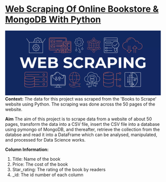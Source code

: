 # [Web Scraping Of Online Bookstore & MongoDB With Python]([https://github.com/Nwuguru-Chidiebere-Sullivan/Web_Scraping_Project/blob/main/Web_Scrapping_of_A_Book_Store.ipynb](https://github.com/Nwuguru-Chidiebere-Sullivan/Web-Scraping-Of-Online-Bookstore-MongoDB-With-Python/blob/main/Web%20Scraping%20Of%20Online%20Bookstore%20%26%20MongoDB%20With%20Python.ipynb))
![](/web-scraping.webp)
**Context:**
The data for this project was scraped from the 'Books to Scrape' website using Python. The scraping was done across the 50 pages of the website.

**Aim**
The aim of this project is to scrape data from a website of about 50 pages, transform the data into a CSV file, insert the CSV file into a database using pymongo of MongoDB, and thereafter, retrieve the collection from the databse and read it into a DataFrame which can be analysed, manipulated, and processed for Data Science works.

**Column Information:**
1. Title: Name of the book
2. Price: The cost of the book
3. Star_rating: The rating of the book by readers
4. _id: The id number of each column

